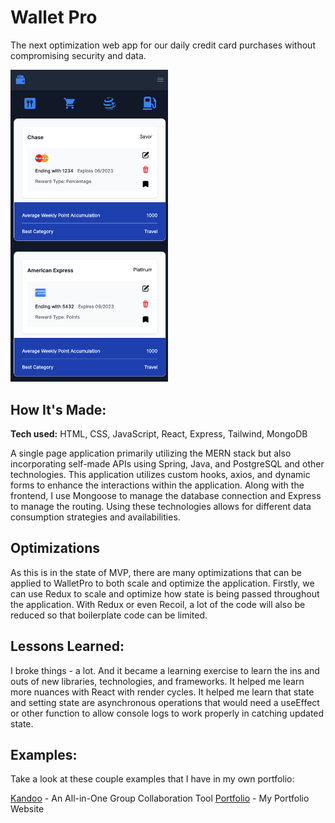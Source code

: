 # Wallet Pro
The next optimization web app for our daily credit card purchases without compromising security and data.  

<img src="/img/WalletProScreenShot.png" width="50%">

## How It's Made:

**Tech used:** HTML, CSS, JavaScript, React, Express, Tailwind, MongoDB

A single page application primarily utilizing the MERN stack but also incorporating self-made APIs using Spring, Java, and PostgreSQL and other technologies. This application utilizes custom hooks, axios, and dynamic forms to enhance the interactions within the application. Along with the frontend, I use Mongoose to manage the database connection and Express to manage the routing. Using these technologies allows for different data consumption strategies and availabilities.

## Optimizations
As this is in the state of MVP, there are many optimizations that can be applied to WalletPro to both scale and optimize the application. Firstly, we can use Redux to scale and optimize how state is being passed throughout the application. With Redux or even Recoil, a lot of the code will also be reduced so that boilerplate code can be limited. 


## Lessons Learned:

I broke things - a lot. And it became a learning exercise to learn the ins and outs of new libraries, technologies, and frameworks. It helped me learn more nuances with React with render cycles. It helped me learn that state and setting state are asynchronous operations that would need a useEffect or other function to allow console logs to work properly in catching updated state. 

## Examples:
Take a look at these couple examples that I have in my own portfolio:

[Kandoo](https://kandoo.onrender.com/) - An All-in-One Group Collaboration Tool
[Portfolio](https://www.christopherjin.com/) - My Portfolio Website